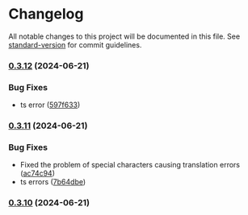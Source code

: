 # Changelog

All notable changes to this project will be documented in this file. See [standard-version](https://github.com/conventional-changelog/standard-version) for commit guidelines.

### [0.3.12](https://github.com/luhaifeng666/obsidian-translator/compare/0.3.11...0.3.12) (2024-06-21)


### Bug Fixes

* ts error ([597f633](https://github.com/luhaifeng666/obsidian-translator/commit/597f633e5c5a1be371b2c4198d3899dac99db370))

### [0.3.11](https://github.com/luhaifeng666/obsidian-translator/compare/0.3.10...0.3.11) (2024-06-21)


### Bug Fixes

* Fixed the problem of special characters causing translation errors ([ac74c94](https://github.com/luhaifeng666/obsidian-translator/commit/ac74c94347010af0ee094e7300655101b839f6b9))
* ts errors ([7b64dbe](https://github.com/luhaifeng666/obsidian-translator/commit/7b64dbef2387dc1159daad583eddfc2c160f6b8b))

### [0.3.10](https://github.com/luhaifeng666/obsidian-translator/compare/0.3.9...0.3.10) (2024-06-21)
